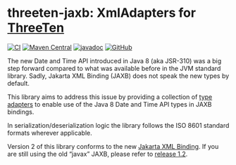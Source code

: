 # threeten-jaxb: XmlAdapters for [ThreeTen](https://www.threeten.org/)

[![CI](https://github.com/threeten-jaxb/threeten-jaxb/actions/workflows/ci.yml/badge.svg)](https://github.com/threeten-jaxb/threeten-jaxb/actions/workflows/ci.yml)
[![Maven Central](https://img.shields.io/maven-central/v/io.github.threeten-jaxb/threeten-jaxb-core.svg)](https://search.maven.org/search?q=g:io.github.threeten-jaxb)
[![javadoc](https://javadoc.io/badge2/io.github.threeten-jaxb/threeten-jaxb-core/javadoc.svg)](https://javadoc.io/doc/io.github.threeten-jaxb)
[![GitHub](https://img.shields.io/github/license/threeten-jaxb/threeten-jaxb.svg)](https://opensource.org/licenses/Apache-2.0)

The new Date and Time API introduced in Java 8 (aka JSR-310) was a big step forward
compared to what was available before in the JVM standard library.
Sadly, Jakarta XML Binding (JAXB) does not speak the new types by default.

This library aims to address this issue by providing a collection of
[type adapters](https://jakarta.ee/specifications/xml-binding/4.0/apidocs/jakarta.xml.bind/jakarta/xml/bind/annotation/adapters/xmladapter)
to enable use of the Java 8 Date and Time API types in JAXB bindings.

In serialization/deserialization logic the library follows the ISO 8601
standard formats wherever applicable.

Version 2 of this library conforms to the new [Jakarta XML Binding](https://jakarta.ee/specifications/xml-binding/4.0/).
If you are still using the old “javax” JAXB, please refer to [release 1.2](https://github.com/threeten-jaxb/threeten-jaxb/tree/v1.2).
